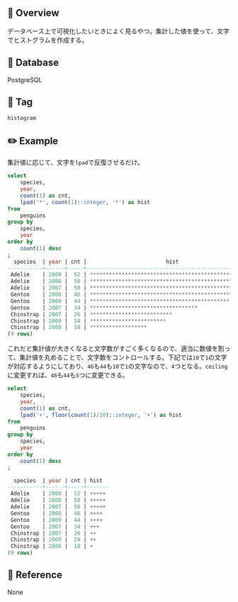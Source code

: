 ## :memo: Overview

データベース上で可視化したいときによく見るやつ。集計した値を使って、文字でヒストグラムを作成する。

## :floppy_disk: Database

PostgreSQL

## :bookmark: Tag

`histogram`

## :pencil2: Example

集計値に応じて、文字を`lpad`で反復させるだけ。

```sql
select
    species,
    year,
    count(1) as cnt,
    lpad('*', count(1)::integer, '*') as hist
from
    penguins
group by
    species,
    year
order by
    count(1) desc
;
  species  | year | cnt |                         hist
-----------+------+-----+------------------------------------------------------
 Adelie    | 2009 |  52 | ****************************************************
 Adelie    | 2008 |  50 | **************************************************
 Adelie    | 2007 |  50 | **************************************************
 Gentoo    | 2008 |  46 | **********************************************
 Gentoo    | 2009 |  44 | ********************************************
 Gentoo    | 2007 |  34 | **********************************
 Chinstrap | 2007 |  26 | **************************
 Chinstrap | 2009 |  24 | ************************
 Chinstrap | 2008 |  18 | ******************
(9 rows)
```

これだと集計値が大きくなると文字数がすごく多くなるので、適当に数値を割って、集計値を丸めることで、文字数をコントロールする。下記では`10`で`1`の文字が対応するようにしており、`46`も`44`も`10`で`1`の文字なので、`4`つとなる。`ceiling`に変更すれば、`46`も`44`も`5`つに変更できる。

```sql
select
    species,
    year,
    count(1) as cnt,
    lpad('+', floor(count(1)/10)::integer, '+') as hist
from
    penguins
group by
    species,
    year
order by
    count(1) desc
;

  species  | year | cnt | hist
-----------+------+-----+-------
 Adelie    | 2009 |  52 | +++++
 Adelie    | 2008 |  50 | +++++
 Adelie    | 2007 |  50 | +++++
 Gentoo    | 2008 |  46 | ++++
 Gentoo    | 2009 |  44 | ++++
 Gentoo    | 2007 |  34 | +++
 Chinstrap | 2007 |  26 | ++
 Chinstrap | 2009 |  24 | ++
 Chinstrap | 2008 |  18 | +
(9 rows)
```

## :closed_book: Reference

None
